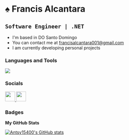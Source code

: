 :spades: Francis Alcantara
==================================

**`Software Engineer | .NET`**
----------------------

*   I'm based in DO Santo Domingo
*   You can contact me at [francisalcantara001@gmail.com](mailto:francisalcantara001@gmail.com)
*   I am currently developing personal projects

### Languages and Tools

<p align="left">
  <a href="https://skillicons.dev">
    <img src="https://skillicons.dev/icons?i=cs,dotnet,ts,js,html,css,git,docker," />
  </a>
</p>  
                    
### Socials
  
<div align="left">
    <a href="https://www.github.com/Antsy15400" target="_blank" rel="noreferrer">
        <img src="https://cdn.jsdelivr.net/gh/devicons/devicon/icons/github/github-original.svg" width="32" height="32" />  
    </a> 
    <a href="https://www.linkedin.com/in/francis-alcantara-674356213" target="_blank" rel="noreferrer">
        <img src="https://raw.githubusercontent.com/danielcranney/readme-generator/main/public/icons/socials/linkedin.svg" width="32" height="32" />
    </a>
</div>

### Badges

<b>My GitHub Stats</b>

<a href="http://www.github.com/Antsy15400"><img src="https://github-readme-stats.vercel.app/api?username=Antsy15400&show_icons=true&theme=dark" alt="Antsy15400's GitHub stats" /></a>
